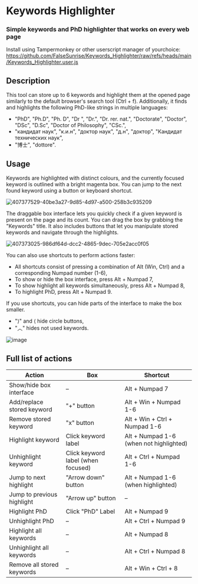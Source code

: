 # Keywords Highlighter

### Simple keywords and PhD highlighter that works on every web page

Install using Tampermonkey or other userscript manager of yourchoice:  
https://github.com/FalseSunrise/Keywords_Highlighter/raw/refs/heads/main/Keywords_Highlighter.user.js

## Description

This tool can store up to 6 keywords and highlight them at the opened page similarly to the default browser's search tool (Ctrl + f). Additionally, it finds and highlights the following PhD-like strings in multiple languages:
- "PhD", "Ph.D", "Ph. D", "Dr ", "Dr.", "Dr. rer. nat.", "Doctorate", "Doctor", "DSc", "D.Sc", "Doctor of Philosophy", "CSc.", 
- "кандидат наук", "к.и.н", "доктор наук", "д.н", "доктор", "Кандидат технических наук", 
- "博士", "dottore".
  
## Usage

Keywords are highlighted with distinct colours, and the currently focused keyword is outlined with a bright magenta box. You can jump to the next found keyword using a button or keyboard shortcut.

![407377529-40be3a27-9d85-4d97-a500-258b3c935209](https://github.com/user-attachments/assets/01e11b05-9e23-457d-a05e-0701752704bf)

The draggable box interface lets you quickly check if a given keyword is present on the page and its count. You can drag the box by grabbing the "Keywords" title. It also includes buttons that let you manipulate stored keywords and navigate through the highlights.

![407373025-986df64d-dcc2-4865-9dec-705e2acc0f05](https://github.com/user-attachments/assets/cc7e094f-b6cf-4f7b-baba-0c87ff887c8b)

You can also use shortcuts to perform actions faster:  
- All shortcuts consist of pressing a combination of Alt (Win, Ctrl) and a corresponding Numpad number (1-6),
- To show or hide the box interface, press Alt + Numpad 7,
- To show highlight all keywords simultaneously, press Alt + Numpad 8,
- To highlight PhD, press Alt + Numpad 9.

If you use shortcuts, you can hide parts of the interface to make the box smaller.
- "⟩" and ⟨ hide circle buttons,
- "︿" hides not used keywords.

![image](https://github.com/user-attachments/assets/6cf9e19d-61e9-4521-ac12-2bb6a0e7b896)

## Full list of actions

| Action                     | Box                                | Shortcut                                |
|----------------------------|------------------------------------|-----------------------------------------|
| Show/hide box interface    | –                                  | Alt + Numpad 7                          |
| Add/replace stored keyword | "+" button                         | Alt + Win + Numpad 1-6                  |
| Remove stored keyword      | "x" button                         | Alt + Win + Ctrl + Numpad 1-6           |
| Highlight keyword          | Click keyword label                | Alt + Numpad 1-6 (when not highlighted) |
| Unhighlight keyword        | Click keyword label (when focused) | Alt + Ctrl + Numpad 1-6                 |
| Jump to next highlight     | "Arrow down" button                | Alt + Numpad 1-6 (when highlighted)     |
| Jump to previous highlight | "Arrow up" button                  | –                                       |
| Highlight PhD              | Click "PhD" Label                  | Alt + Numpad 9                          |
| Unhighlight PhD            | –                                  | Alt + Ctrl + Numpad 9                   |
| Highlight all keywords     | –                                  | Alt + Numpad 8                          |
| Unhighlight all keywords   | –                                  | Alt + Ctrl + Numpad 8                   |
| Remove all stored keywords | –                                  | Alt + Win + Ctrl + 8                    |
